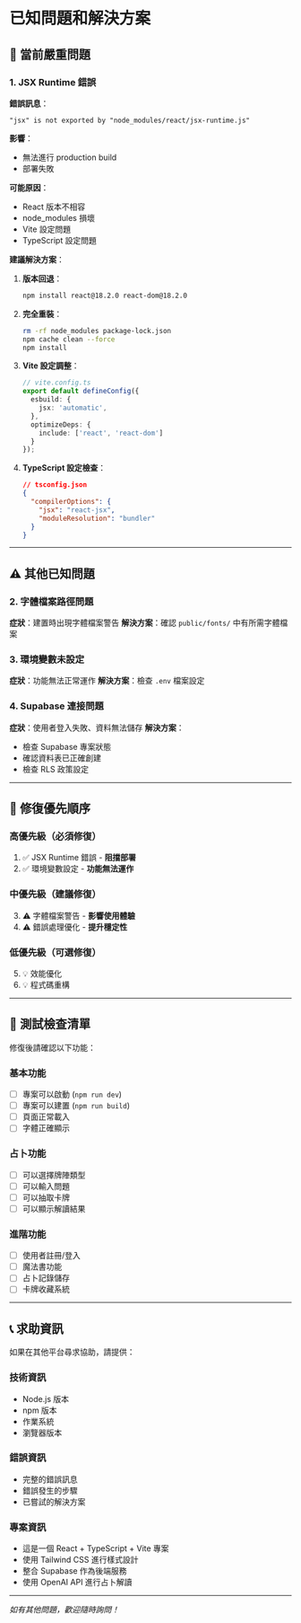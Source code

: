 # 已知問題和解決方案

## 🚨 當前嚴重問題

### 1. JSX Runtime 錯誤
**錯誤訊息**：
```
"jsx" is not exported by "node_modules/react/jsx-runtime.js"
```

**影響**：
- 無法進行 production build
- 部署失敗

**可能原因**：
- React 版本不相容
- node_modules 損壞
- Vite 設定問題
- TypeScript 設定問題

**建議解決方案**：
1. **版本回退**：
   ```bash
   npm install react@18.2.0 react-dom@18.2.0
   ```

2. **完全重裝**：
   ```bash
   rm -rf node_modules package-lock.json
   npm cache clean --force
   npm install
   ```

3. **Vite 設定調整**：
   ```typescript
   // vite.config.ts
   export default defineConfig({
     esbuild: {
       jsx: 'automatic',
     },
     optimizeDeps: {
       include: ['react', 'react-dom']
     }
   });
   ```

4. **TypeScript 設定檢查**：
   ```json
   // tsconfig.json
   {
     "compilerOptions": {
       "jsx": "react-jsx",
       "moduleResolution": "bundler"
     }
   }
   ```

---

## ⚠️ 其他已知問題

### 2. 字體檔案路徑問題
**症狀**：建置時出現字體檔案警告
**解決方案**：確認 `public/fonts/` 中有所需字體檔案

### 3. 環境變數未設定
**症狀**：功能無法正常運作
**解決方案**：檢查 `.env` 檔案設定

### 4. Supabase 連接問題
**症狀**：使用者登入失敗、資料無法儲存
**解決方案**：
- 檢查 Supabase 專案狀態
- 確認資料表已正確創建
- 檢查 RLS 政策設定

---

## 🔧 修復優先順序

### 高優先級（必須修復）
1. ✅ JSX Runtime 錯誤 - **阻擋部署**
2. ✅ 環境變數設定 - **功能無法運作**

### 中優先級（建議修復）
3. ⚠️ 字體檔案警告 - **影響使用體驗**
4. ⚠️ 錯誤處理優化 - **提升穩定性**

### 低優先級（可選修復）
5. 💡 效能優化
6. 💡 程式碼重構

---

## 🧪 測試檢查清單

修復後請確認以下功能：

### 基本功能
- [ ] 專案可以啟動 (`npm run dev`)
- [ ] 專案可以建置 (`npm run build`)
- [ ] 頁面正常載入
- [ ] 字體正確顯示

### 占卜功能
- [ ] 可以選擇牌陣類型
- [ ] 可以輸入問題
- [ ] 可以抽取卡牌
- [ ] 可以顯示解讀結果

### 進階功能
- [ ] 使用者註冊/登入
- [ ] 魔法書功能
- [ ] 占卜記錄儲存
- [ ] 卡牌收藏系統

---

## 📞 求助資訊

如果在其他平台尋求協助，請提供：

### 技術資訊
- Node.js 版本
- npm 版本
- 作業系統
- 瀏覽器版本

### 錯誤資訊
- 完整的錯誤訊息
- 錯誤發生的步驟
- 已嘗試的解決方案

### 專案資訊
- 這是一個 React + TypeScript + Vite 專案
- 使用 Tailwind CSS 進行樣式設計
- 整合 Supabase 作為後端服務
- 使用 OpenAI API 進行占卜解讀

---

*如有其他問題，歡迎隨時詢問！*